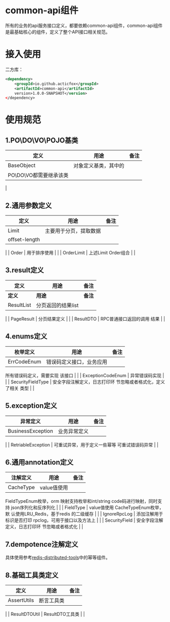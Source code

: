 # **common-api组件**
所有的业务的api服务接口定义，都要依赖common-api组件，common-api组件是最基础核心的组件，定义了整个API接口相关规范。
# **接入使用**
二方库：
```xml
<dependency>
    <groupId>io.github.acticfox</groupId>
    <artifactId>common-api</artifactId>
    version>1.0.0-SNAPSHOT</version>
</dependency>
```
# **使用规范**
## **1.PO\DO\VO\POJO基类**
| **定义** | **用途** | **备注** |
| --- | --- | --- |
| BaseObject | 对象定义基类，其中的
PO\\DO\\VO都需要继承该类 | 
 |

## **2.通用参数定义**
| **定义** | **用途** | **备注** |
| --- | --- | --- |
| Limit | 主要⽤于分⻚，提取数据
offset-length | 
 |
| Order | ⽤于排序使⽤ | 
 |
| OrderLimit | 上述Limit Order组合 | 
 |

## **3.result定义**
| **定义** | **用途** | **备注** |
| --- | --- | --- |
| **定义** | **用途** | **备注** |
| ResultList | 分⻚返回的结果list | 
 |
| PageResult | 分⻚结果定义 | 
 |
| ResultDTO | RPC普通接⼝返回的调⽤
结果 | 
 |

## **4.enums定义**
| **枚举定义** | **用途** | **备注** |
| --- | --- | --- |
| ErrCodeEnum | 错误码定义接⼝，业务应⽤
所有错误码定义，需要实现
该接⼝ | 
 |
| ExceptionCodeEnum | 异常错误码实现 | 
 |
| SecurityFieldType | 安全字段注解定义，⽇志打印环
节忽略或者格式化，定义了相关
类型 | 
 |

## **5.exception定义**
| **异常定义** | **用途** | **备注** |
| --- | --- | --- |
| BusinessException | 业务异常定义 | 
 |
| RetriableException | 可重试异常，⽤于定义⼀些幂等
可重试错误码异常 | 
 |

## **6.通用annotation定义**
| **注解定义** | **用途** | **备注** |
| --- | --- | --- |
| CacheType | value值使⽤
FieldTypeEnum枚举，orm
映射⽀持枚举和int/string
code码进⾏映射，同时⽀持
json序列化和反序列化 | 
 |
| FieldType | value值使⽤
CacheTypeEnum枚举，默
认使⽤LRU_Redis，基于redis
的⼆级缓存 | 
 |
| IgnoreRpcLog | 添加注解⽤于标识是否打印
rpclog，可⽤于接⼝以及⽅法上 | 
 |
| SecurityField | 安全字段注解定义，⽇志打印环
节忽略或者格式化 | 
 |

## **7.dempotence注解定义**
具体使用参考[redis-distributed-tools](https://github.com/acticfox/redis-distributed-tools)中的幂等组件。
## **8.基础工具类定义**
| **定义** | **用途** | **备注** |
| --- | --- | --- |
| AssertUtils | 断⾔⼯具类 | 
 |
| ResultDTOUtil | ResultDTO⼯具类 | 
 |


